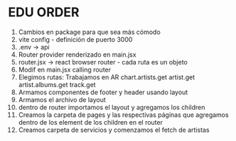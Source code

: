 # EDU ORDER

1. Cambios en package para que sea más cómodo
2. vite config - definición de puerto 3000
3. .env -> api 
4. Router provider renderizado en main.jsx
5. router.jsx -> react browser router - cada ruta es un objeto
6. Modif en main.jsx calling router
7. Elegimos rutas:
Trabajamos en AR
chart.artists.get
artist.get
artist.albums.get
track.get
8. Armamos componentes de footer y header usando layout
9. Armamos el archivo de layout
10. dentro de router importamos el layout y agregamos los children
11. Creamos la carpeta de pages y las respectivas páginas que agregamos dentro de los element de los children en el router
12. Creamos carpeta de servicios y comenzamos el fetch de artistas
